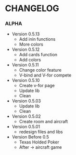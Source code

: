 # CHANGELOG

### ALPHA

-   Version 0.5.13
    -   Add inin functions
    -   More colors  
-   Version 0.5.12
    -   Add cards function
    -   Add colors
-   Version 0.5.11
    -   Change color feature
    -   V-bind and V-for compete
-   Version 0.5.10
    -   Create v-for page
    -   Update lib
    -   Clean
-   Version 0.5.03
    -   Update lib
    -   Clean
-   Version 0.5.02
    -   Create room and aircraft
-   Version 0.5.01
    -   redesign files and libs
-   Version Before 0.5
    -   Texas Holded Poker
    -   After -> aircraft game
